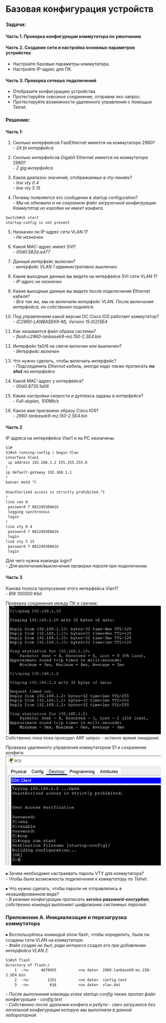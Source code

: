 # Базовая конфигурация устройств
### Задачи:
#### Часть 1. Проверка конфигурации коммутатора по умолчанию
#### Часть 2. Создание сети и настройка основных параметров устройства
* Настройте базовые параметры коммутатора.
* Настройте IP-адрес для ПК.
#### Часть 3. Проверка сетевых подключений
* Отобразите конфигурацию устройства.
* Протестируйте сквозное соединение, отправив эхо-запрос.
* Протестируйте возможности удаленного управления с помощью Telnet.

### Решение:
#### Часть 1:
1. Сколько интерфейсов FastEthernet имеется на коммутаторе 2960?  
*- 24 fa интерфейса*  

2. Сколько интерфейсов Gigabit Ethernet имеется на коммутаторе 2960?  
*- 2  gig интерфейса*

3. Каков диапазон значений, отображаемых в vty-линиях?  
*- line vty 0 4*  
*- line vty 5 15*

4. Почему появляется это сообщение в startup configuration?  
*- Мы не обновили и не сохранили файл загрузочной конфигруации. Коммутатор из коробки не имеет конфига.*
```
Switch#sh start
startup-config is not present
```
5. Назначен ли IP-адрес сети VLAN 1?  
*- Не назначен*  

6. Какой MAC-адрес имеет SVI?  
*- 00d0.582d.a477*  

7. Данный интерфейс включен?  
*- интерфейс VLAN 1 административно выключен*  

8. Какие выходные данные вы видите на интерфейсе SVI сети VLAN 1?  
*- IP адрес не назначен*

9. Какие выходные данные вы видите после подключения Ethernet кабеля?  
*- Все так же, мы не включили интерфейс VLAN. После включения интерфейса, он собственно поднялся.*

10. Под управлением какой версии ОС Cisco IOS работает коммутатор?  
*- (C2960-LANBASEK9-M), Version 15.0(2)SE4*

11. Как называется файл образа системы?  
*- flash:c2960-lanbasek9-mz.150-2.SE4.bin*

12. Интерфейс fa0/6 на свиче включен или выключен?  
*- Интерфейс включен*

13. Что нужно сделать, чтобы включить интерфейс?  
*- Подсоединить Ethernet кабель, иногда надо также прописать **no shut** на интерфейсе*

14. Какой MAC-адрес у интерфейса?  
*- 00d0.9735.1a06*

15. Какие настройки скорости и дуплекса заданы в интерфейсе?  
*- Full-duplex, 100Mb/s*

16. Какое имя присвоено образу Cisco IOS?  
*- 2960-lanbasek9-mz.150-2.SE4.bin*

#### Часть 2  
IP адреса на интерефейсе Vlan1 и на PC назначены.  
``` 
S1#
S1#sh running-config | begin Vlan
interface Vlan1
 ip address 192.168.1.2 255.255.255.0
!
ip default-gateway 192.168.1.1
!
banner motd ^C

Unauthorized access is strictly prohibited.^C
!
line con 0
 password 7 0822455D0A16
 logging synchronous
 login
!
line vty 0 4
 password 7 0822455D0A16
 login
line vty 5 15
 password 7 0822455D0A16
 login
```

Для чего нужна команда login?  
*- Для включения/выключения проверки пароля при подключении.*

#### Часть 3  
Какова полоса пропускания этого интерфейса Vlan1?  
*- BW 100000 Kbit*

Проверка соединения между ПК и свичем:  
![](PC_ping.png)  
Собственно пока пока проходил ARP запрос - истекло время ожидания.

Проверка удаленного управления коммутатором S1 и сохранение конфига:  
![](PC_Telnet.png)  

⦁	Зачем необходимо настраивать пароль VTY для коммутатора?  
*- Чтобы была возможность подключения к коммутатору по Telnet.*

⦁	Что нужно сделать, чтобы пароли не отправлялись в незашифрованном виде?  
*- В режиме конфигурации прописать **service password-encryption**, собственно команда выплоняет шифрование системных паролей.*

### Приложение А. Инициализация и перезагрузка коммутатора  
⦁	Воспользуйтесь командой show flash, чтобы определить, были ли созданы сети VLAN на коммутаторе.  
*- Файл создан не был, ради интереса создал его при добавлении интерфейса VLAN 2.*  
```
S1#sh flash 
Directory of flash:/
    1  -rw-     4670455          <no date>  2960-lanbasek9-mz.150-2.SE4.bin
    2  -rw-        1351          <no date>  config.text
    3  -rw-         616          <no date>  vlan.dat
```

*- После выполнения команды erase startup-config также пропал файл конфигурации - config.text*  
*- Собственно после удаления конфига и ребута - свич загрузился без начальной конфигурации которую мы выполняли в данной лабораторной*

